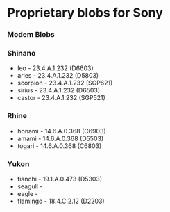# Proprietary blobs for Sony

### Modem Blobs
### Shinano
* leo      - 23.4.A.1.232 (D6603)
* aries    - 23.4.A.1.232 (D5803)
* scorpion - 23.4.A.1.232 (SGP621)
* sirius   - 23.4.A.1.232 (D6503)
* castor   - 23.4.A.1.232 (SGP521)

### Rhine
* honami   - 14.6.A.0.368 (C6903)
* amami    - 14.6.A.0.368 (D5503)
* togari   - 14.6.A.0.368 (C6803)

### Yukon
* tianchi  - 19.1.A.0.473 (D5303)
* seagull  -
* eagle    -
* flamingo - 18.4.C.2.12 (D2203)
